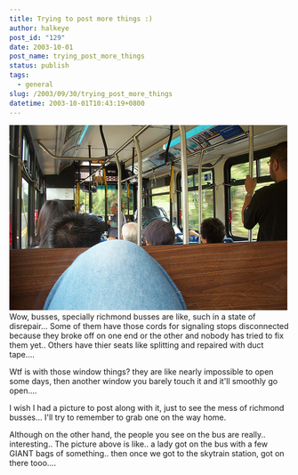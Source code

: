 ```yaml
---
title: Trying to post more things :)
author: halkeye
post_id: "129"
date: 2003-10-01
post_name: trying_post_more_things
status: publish
tags:
  - general
slug: /2003/09/30/trying_post_more_things
datetime: 2003-10-01T10:43:19+0800
---
```


![](4201473317_c3197a9d6c.jpg)Wow, busses, specially richmond busses are like, such in a state of disrepair... Some of them have those cords for signaling stops disconnected because they broke off on one end or the other and nobody has tried to fix them yet.. Others have thier seats like splitting and repaired with duct tape....

Wtf is with those window things? they are like nearly impossible to open some days, then another window you barely touch it and it'll smoothly go open....

I wish I had a picture to post along with it, just to see the mess of richmond busses... I'll try to remember to grab one on the way home.

Although on the other hand, the people you see on the bus are really.. interesting.. The picture above is like.. a lady got on the bus with a few GIANT bags of something.. then once we got to the skytrain station, got on there tooo....
